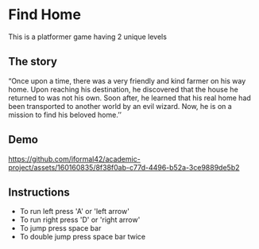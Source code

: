 
# Find Home

This is  a platformer game having 2 unique levels
## The story 
 “Once upon a time, there was a very friendly and kind farmer on his way home. Upon reaching his destination, he discovered that the house he returned to was not his own. Soon after, he learned that his real home had been transported to another world by an evil wizard. Now, he is on a mission to find his beloved home.’’  



## Demo
https://github.com/iformal42/academic-project/assets/160160835/8f38f0ab-c77d-4496-b52a-3ce9889de5b2








## Instructions

- To run left press 'A' or 'left arrow'
- To run right press 'D' or 'right arrow'
- To jump press space bar
- To double jump press space bar twice

